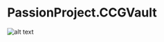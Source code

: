 # PassionProject.CCGVault
![alt text](https://github.com/troyle51/PassionProject.CCGVault/CCGVault-UML.png?raw=true)
